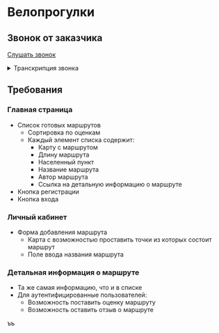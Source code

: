 # Велопрогулки

## Звонок от заказчика

[Слушать звонок](https://drive.google.com/file/d/1afIcEt6IrImlw_-Plull144Q83FJnoZd/view?usp=sharing)

<details>
<summary>Транскрипция звонка</summary>
<p>
Приём! Я - Дмитрий Александрович Велосипедов. Нетрудно догадаться, что я 
очень люблю покатушки на двухколёсном друге. Но мне всё сложнее и сложнее 
находить прикольные маршруты для поездок.

Хорошо, что мой друг посоветовал обратиться к вам. Ведь вы - настоящие 
специалисты. И обязательно поможете мне создать сервис для велосипедистов. 
Его суть в том, что каждый может создать веломаршрут на карте и поделиться 
им с другими. Классно звучит?!

А еще можно будет оставлять отзыв о маршруте и ставить оценку. Такой сервис 
просто взорвёт весь интернет! До связи!
</p>
</details>

## Требования

### Главная страница

* Список готовых маршрутов
  * Сортировка по оценкам
  * Каждый элемент списка содержит:
    * Карту с маршрутом
    * Длину маршрута
    * Населенный пункт
    * Название маршрута
    * Автор маршрута
    * Ссылка на детальную информацию о маршруте
* Кнопка регистрации
* Кнопка входа

### Личный кабинет

* Форма добавления маршрута
  * Карта с возможностью проставить точки из которых состоит маршрут
  * Поле ввода названия маршрута

### Детальная информация о маршруте

* Та же самая информацию, что и в списке
* Для аутентифицированные пользователей:
  * Возможность поставить оценку маршруту
  * Возможность оставить отзыв о маршруте

ъъ